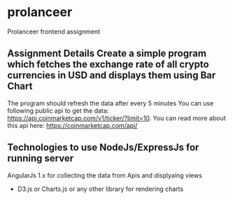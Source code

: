 # prolanceer

Prolanceer frontend assignment

## Assignment Details Create a simple program which fetches the exchange rate of all crypto currencies in USD and displays them using Bar Chart 
The program should refresh the data after every 5 minutes 
You can use following public api to get the data: https://api.coinmarketcap.com/v1/ticker/?limit=10. 
You can read more about this api here: https://coinmarketcap.com/api/


 ## Technologies to use NodeJs/ExpressJs for running server 
AngularJs 1.x for collecting the data from Apis and displyaing views
 * D3.js or Charts.js or any other library for rendering charts
